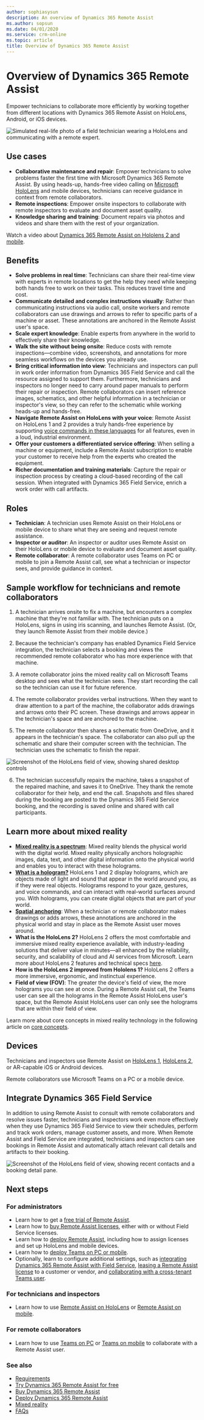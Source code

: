```yaml
---
author: sophiasysun
description: An overview of Dynamics 365 Remote Assist
ms.author: sopsun
ms.date: 04/01/2020
ms.service: crm-online
ms.topic: article
title: Overview of Dynamics 365 Remote Assist 
---
```


# Overview of Dynamics 365 Remote Assist

Empower technicians to collaborate more efficiently by working together from different locations with Dynamics 365 Remote Assist on HoloLens, Android, or iOS devices.

![Simulated real-life photo of a field technician wearing a HoloLens and communicating with a remote expert.](media/RA_official_photo.png)

## Use cases

- **Collaborative maintenance and repair**: Empower technicians to solve problems faster the first time with Microsoft Dynamics 365 Remote Assist. By using heads-up, hands-free video calling on [Microsoft HoloLens](overview-hololens.md) and mobile devices, technicians can receive guidance in context from remote collaborators.
- **Remote inspections**: Empower onsite inspectors to collaborate with remote inspectors to evaluate and document asset quality.
- **Knowledge sharing and training**: Document repairs via photos and videos and share them with the rest of your organization.

Watch a video about [Dynamics 365 Remote Assist on Hololens 2 and mobile](https://www.youtube.com/watch?v=V732PXZHLiU).


## Benefits

- **Solve problems in real time**: Technicians can share their real-time view with experts in remote locations to get the help they need while keeping both hands free to work on their tasks. This reduces travel time and cost.
- **Communicate detailed and complex instructions visually**: Rather than communicating instructions via audio call, onsite workers and remote collaborators can use drawings and arrows to refer to specific parts of a machine or asset. These annotations are anchored in the Remote Assist user's space.
- **Scale expert knowledge**: Enable experts from anywhere in the world to effectively share their knowledge. 
- **Walk the site without being onsite**: Reduce costs with remote inspections—combine video, screenshots, and annotations for more seamless workflows on the devices you already use.
- **Bring critical information into view**: Technicians and inspectors can pull in work order information from Dynamics 365 Field Service and call the resource assigned to support them. Furthermore, technicians and inspectors no longer need to carry around paper manuals to perform their repair or inspection. Remote collaborators can insert reference images, schematics, and other helpful information in a technician or inspector's view, so they can refer to the schematic while working heads-up and hands-free.
- **Navigate Remote Assist on HoloLens with your voice**: Remote Assist on HoloLens 1 and 2 provides a truly hands-free experience by supporting [voice commands in these languages](https://docs.microsoft.com/dynamics365/mixed-reality/remote-assist/faq#what-languages-are-voice-commands-and-speech-recognition-available-for) for all features, even in a loud, industrial environment. 
- **Offer your customers a differentiated service offering**: When selling a machine or equipment, include a Remote Assist subscription to enable your customer to receive help from the experts who created the equipment. 
- **Richer documentation and training materials**: Capture the repair or inspection process by creating a cloud-based recording of the call session. When integrated with Dynamics 365 Field Service, enrich a work order with call artifacts.

## Roles

- **Technician**: A technician uses Remote Assist on their HoloLens or mobile device to share what they are seeing and request remote assistance.
- **Inspector or auditor**: An inspector or auditor uses Remote Assist on their HoloLens or mobile device to evaluate and document asset quality.
- **Remote collaborator**: A remote collaborator uses Teams on PC or mobile to join a Remote Assist call, see what a technician or inspector sees, and provide guidance in context.  

## Sample workflow for technicians and remote collaborators 

1. A technician arrives onsite to fix a machine, but encounters a complex machine that they're not familiar with. The technician puts on a HoloLens, signs in using iris scanning, and launches Remote Assist. (Or, they launch Remote Assist from their mobile device.)  

2. Because the technician's company has enabled Dynamics Field Service integration, the technician selects a booking and views the recommended remote collaborator who has more experience with that machine.

3. A remote collaborator joins the mixed reality call on Microsoft Teams desktop and sees what the technician sees. They start recording the call so the technician can use it for future reference. 

4. The remote collaborator provides verbal instructions. When they want to draw attention to a part of the machine, the collaborator adds drawings and arrows onto their PC screen. These drawings and arrows appear in the technician's space and are anchored to the machine. 

5. The remote collaborator then shares a schematic from OneDrive, and it appears in the technician's space. The collaborator can also pull up the schematic and share their computer screen with the technician. The technician uses the schematic to finish the repair. 

  ![Screenshot of the HoloLens field of view, showing shared desktop controls](media/screen-sharing-controls.jpg "Shared-desktop controls")

6. The technician successfully repairs the machine, takes a snapshot of the repaired machine, and saves it to OneDrive. They thank the remote collaborator for their help, and end the call. Snapshots and files shared during the booking are posted to the Dynamics 365 Field Service booking, and the recording is saved online and shared with call participants.  

## Learn more about mixed reality

* **[Mixed reality is a spectrum](https://docs.microsoft.com/windows/mixed-reality/#mixed-reality-is-a-spectrum)**: Mixed reality blends the physical world with the digital world. Mixed reality physically anchors holographic images, data, text, and other digital information onto the physical world and enables you to interact with these holograms. 
* **[What is a hologram?](https://docs.microsoft.com/windows/mixed-reality/#what-is-a-hologram)** HoloLens 1 and 2 display holograms, which are objects made of light and sound that appear in the world around you, as if they were real objects. Holograms respond to your gaze, gestures, and voice commands, and can interact with real-world surfaces around you. With holograms, you can create digital objects that are part of your world.
* **[Spatial anchoring](https://docs.microsoft.com/windows/mixed-reality/spatial-anchors)**: When a technician or remote collaborator makes drawings or adds arrows, these annotations are anchored in the physical world and stay in place as the Remote Assist user moves around. 
* **What is the HoloLens 2?** HoloLens 2 offers the most comfortable and immersive mixed reality experience available, with industry-leading solutions that deliver value in minutes—all enhanced by the reliability, security, and scalability of cloud and AI services from Microsoft. Learn more about HoloLens 2 features and technical specs [here](https://www.microsoft.com/hololens/hardware).
* **How is the HoloLens 2 improved from Hololens 1?** HoloLens 2 offers a more immersive, ergonomic, and instinctual experience. 
* **Field of view (FOV)**: The greater the device's field of view, the more holograms you can see at once. During a Remote Assist call, the Teams user can see all the holograms in the Remote Assist HoloLens user's space, but the Remote Assist HoloLens user can only see the holograms that are within their field of view.

Learn more about core concepts in mixed reality technology in the following article on [core concepts](https://docs.microsoft.com/windows/mixed-reality/core-concepts-landingpage). 

## Devices

Technicians and inspectors use Remote Assist on [HoloLens 1](https://docs.microsoft.com/hololens/hololens1-hardware), [HoloLens 2](https://docs.microsoft.com/hololens/hololens2-hardware), or AR-capable iOS or Android devices. 

Remote collaborators use Microsoft Teams on a PC or a mobile device.

## Integrate Dynamics 365 Field Service  

In addition to using Remote Assist to consult with remote collaborators and resolve issues faster, technicians and inspectors work even more effectively when they use Dynamics 365 Field Service to view their schedules, perform and track work orders, manage customer assets, and more. When Remote Assist and Field Service are integrated, technicians and inspectors can see bookings in Remote Assist and automatically attach relevant call details and artifacts to their booking. 

![Screenshot of the HoloLens field of view, showing recent contacts and a booking detail pane.](media/HL2-01.04-contacts-booking.png "FS")

## Next steps

### For administrators
- Learn how to get a [free trial of Remote Assist](try-remote-assist.md).
- Learn how to [buy Remote Assist licenses](buy-remote-assist.md), either with or without Field Service licenses.
- Learn how to [deploy Remote Assist](deploy-remote-assist.md), including how to assign licenses and set up HoloLens and mobile devices.
- Learn how to [deploy Teams on PC or mobile](set-up-teams.md).
- Optionally, learn to configure additional settings, such as [integrating Dynamics 365 Remote Assist with Field Service](troubleshoot-field-service.md), [leasing a Remote Assist license](how-to-lease-ra.md) to a customer or vendor, and [collaborating with a cross-tenant Teams user](cross-company-calling.md).


### For technicians and inspectors
- Learn how to use [Remote Assist on HoloLens](overview-hololens.md) or [Remote Assist on mobile](./mobile-app/remote-assist-mobile-overview.md).

### For remote collaborators
- Learn how to use [Teams on PC](teams-pc-all.md) or [Teams on mobile](teams-mobile-all.md) to collaborate with a Remote Assist user.

### See also

- [Requirements](requirements.md)
- [Try Dynamics 365 Remote Assist for free](try-remote-assist.md) 
- [Buy Dynamics 365 Remote Assist](buy-remote-assist.md)
- [Deploy Dynamics 365 Remote Assist](deploy-remote-assist.md) 
- [Mixed reality](https://docs.microsoft.com/windows/mixed-reality/)
- [FAQs](faq.md) 
